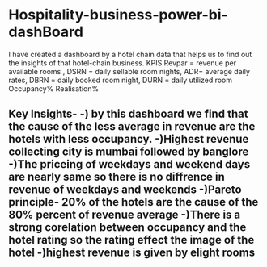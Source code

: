 # Hospitality-business-power-bi-dashBoard
I have created a dashboard by a hotel chain data that helps us to find out the insights of that hotel-chain business.
KPIS
Revpar = revenue per available rooms ,
DSRN = daily sellable room nights,
ADR= average daily rates,
DBRN = daily booked room night,
DURN = daily utilized room
Occupancy%
Realisation%

Key Insights-
-) by this dashboard we find that the cause of the less average in revenue are the hotels with less occupancy.
-)Highest revenue collecting city is mumbai followed by banglore
-)The priceing of weekdays and weekend days are nearly same so there is no diffrence in revenue of weekdays and weekends
-)Pareto principle- 20% of the hotels are the cause of the 80% percent of revenue average 
-)There is a strong corelation between occupancy and the hotel rating so the rating effect the image of the hotel
-)highest revenue is given by elight rooms 
-
